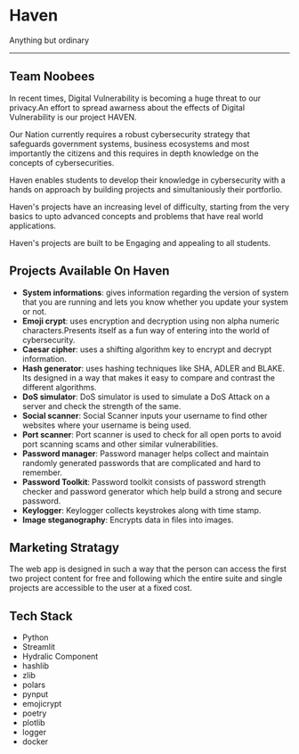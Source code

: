 # Haven 

Anything but ordinary

___

## Team Noobees

In recent times, Digital Vulnerability is becoming a huge threat to our privacy.An effort to spread awarness about the effects of Digital Vulnerability is our project HAVEN.

Our Nation currently requires a robust cybersecurity strategy that safeguards government systems, business ecosystems and most importantly the citizens and this requires in depth knowledge on the concepts of cybersecurities.

Haven enables students to develop their knowledge in cybersecurity with a hands on approach by building projects and simultaniously their portforlio.

Haven's projects have an increasing level of difficulty, starting from the very basics to upto advanced concepts and problems that have real world applications.

Haven's projects are built to be Engaging and appealing to all students.

## Projects Available On Haven

- **System informations**: gives information regarding the version of system that you are running and lets you know whether you update your system or not.
- **Emoji crypt**: uses encryption and decryption using non alpha numeric characters.Presents itself as a fun way of entering into the world of cybersecurity.  
- **Caesar cipher**: uses a shifting algorithm key to encrypt and decrypt information.
- **Hash generator**: uses hashing techniques like  SHA, ADLER and BLAKE. Its designed in a way that makes it easy to compare and contrast the different algorithms.
- **DoS simulator**: DoS simulator is used to simulate a DoS Attack on a server and check the strength of the same. 
- **Social scanner**: Social Scanner inputs your username to find other websites where your username is being used.
- **Port scanner**: Port scanner is used to check for all open ports to avoid port scanning scams and other similar vulnerabilities.
- **Password manager**:  Password manager helps collect and maintain randomly generated passwords that are complicated and hard to remember. 
- **Password Toolkit**: Password toolkit consists of password strength checker and password generator which help build a strong and secure password.
- **Keylogger**: Keylogger collects keystrokes along with time stamp.
- **Image steganography**: Encrypts data in files into images.

## Marketing Stratagy 
The web app is designed in such a way that the person can access the first two project content for free and following which the entire suite and single projects are  accessible to the user at a fixed cost.

## Tech Stack
* Python
* Streamlit
* Hydralic Component
* hashlib
* zlib
* polars
* pynput
* emojicrypt
* poetry
* plotlib
* logger
* docker

